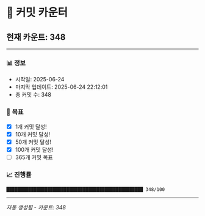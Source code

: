 # 🔢 커밋 카운터

## 현재 카운트: 348

---

### 📊 정보
- 시작일: 2025-06-24
- 마지막 업데이트: 2025-06-24 22:12:01
- 총 커밋 수: 348

### 🎯 목표
- [x] 1개 커밋 달성!
- [x] 10개 커밋 달성!
- [x] 50개 커밋 달성!
- [x] 100개 커밋 달성!
- [ ] 365개 커밋 목표

### 📈 진행률
```
██████████████████████████████████████████████████ 348/100
```

---
*자동 생성됨 - 카운트: 348*
